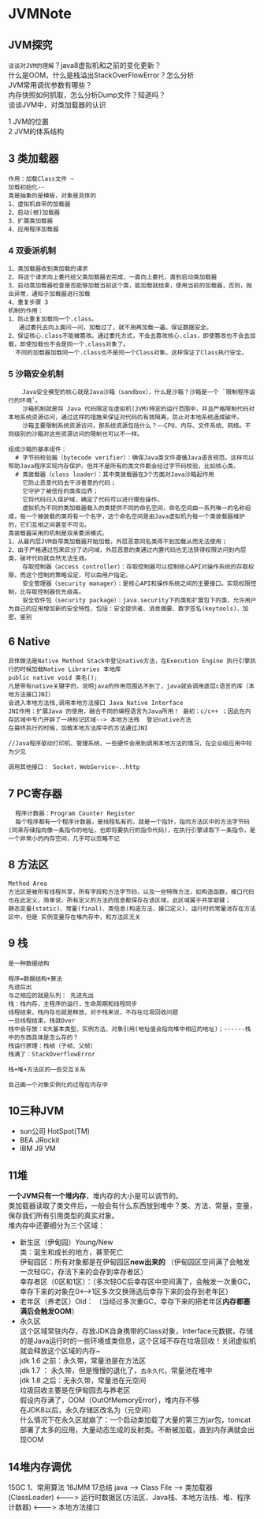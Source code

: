 # JVMNote

## JVM探究

`谈谈对JVM的理解`？java8虚拟机和之前的变化更新？<br>
什么是OOM，什么是栈溢出StackOverFlowError？怎么分析<br>
JVM常用调优参数有哪些？<br>
内存快照如何抓取，怎么分析Dump文件？知道吗？<br>
谈谈JVM中，对类加载器的认识<br>


1 JVM的位置<br>
2 JVM的体系结构<br>

## 3 类加载器
````
作用：加载Class文件 ~ 
加载初始化--
类是抽象的是模板，对象是具体的
1、虚拟机自带的加载器
2、启动(根)加载器
3、扩展类加载器
4、应用程序加载器
````
### 4 双委派机制
````
1、类加载器收到类加载的请求
2、将这个请求向上委托给父类加载器去完成，一直向上委托，直到启动类加载器
3、启动类加载器检查是否能够加载当前这个类，能加载就结束，使用当前的加载器，否则，抛出异常，通知子加载器进行加载
4、重复步骤 3 
机制的作用：
1、防止重复加载同一个.class。
   通过委托去向上面问一问，加载过了，就不用再加载一遍。保证数据安全。
2、保证核心.class不能被篡改。通过委托方式，不会去篡改核心.clas，即使篡改也不会去加载，即使加载也不会是同一个.class对象了。
  不同的加载器加载同一个.class也不是同一个Class对象。这样保证了Class执行安全。

````

### 5 沙箱安全机制
````
    Java安全模型的核心就是Java沙箱（sandbox），什么是沙箱？沙箱是一个 `限制程序运行的环境`。
    沙箱机制就是将 Java 代码限定在虚拟机(JVM)特定的运行范围中，并且严格限制代码对本地系统资源访问，通过这样的措施来保证对代码的有效隔离，防止对本地系统造成破坏。
    沙箱主要限制系统资源访问，那系统资源包括什么？——CPU、内存、文件系统、网络。不同级别的沙箱对这些资源访问的限制也可以不一样。
    
组成沙箱的基本组件：
  # 字节码校验器（bytecode verifier）：确保Java类文件遵循Java语言规范。这样可以帮助Java程序实现内存保护。但并不是所有的类文件都会经过字节码校验，比如核心类。
  # 类装载器（class loader）：其中类装载器在3个方面对Java沙箱起作用
    它防止恶意代码去干涉善意的代码；
    它守护了被信任的类库边界；
    它将代码归入保护域，确定了代码可以进行哪些操作。
    虚拟机为不同的类加载器载入的类提供不同的命名空间，命名空间由一系列唯一的名称组成，每一个被装载的类将有一个名字，这个命名空间是由Java虚拟机为每一个类装载器维护的，它们互相之间甚至不可见。
类装载器采用的机制是双亲委派模式。
1、从最内层JVM自带类加载器开始加载，外层恶意同名类得不到加载从而无法使用；
2、由于严格通过包来区分了访问域，外层恶意的类通过内置代码也无法获得权限访问到内层类，破坏代码就自然无法生效。
    存取控制器（access controller）：存取控制器可以控制核心API对操作系统的存取权限，而这个控制的策略设定，可以由用户指定。
    安全管理器（security manager）：是核心API和操作系统之间的主要接口。实现权限控制，比存取控制器优先级高。
    安全软件包（security package）：java.security下的类和扩展包下的类，允许用户为自己的应用增加新的安全特性，包括：安全提供者、消息摘要、数字签名(keytools)、加密、鉴别
````
## 6 Native
````
具体做法是Native Method Stack中登记native方法，在Execution Engine 执行引擎执行的时候加载Native Libraries 本地库
public native void 类名();
凡是带有native关键字的，说明java的作用范围达不到了，java就会调用底层c语言的库（本地方法接口JNI）
会进入本地方法栈,调用本地方法接口 Java Native Interface
JNI作用：扩展Java 的使用，融合不同的编程语言为Java所用！ 最初：c/c++ ；因此在内存区域中专门开辟了一块标记区域--> 本地方法栈  登记native方法
在最终执行的时候，加载本地方法库中的方法通过JNI

//Java程序驱动打印机、管理系统、一些硬件会用到调用本地方法的情况，在企业级应用中较为少见

调用其他接口： Socket，WebService~..http
````
## 7 PC寄存器
````
  程序计数器：Program Counter Register
  每个程序都有一个程序计数器，是线程私有的，就是一个指针，指向方法区中的方法字节码(同来存储指向像一条指令的地址，也即将要执行的指令代码)，在执行引擎读取下一条指令，是一个非常小的内存空间，几乎可以忽略不记
````
## 8 方法区
````
Method Area
方法区是被所有线程共享，所有字段和方法字节码，以及一些特殊方法，如构造函数，接口代码也在此定义，简单说，所有定义的方法的信息都保存在该区域，此区域属于共享取键；
静态变量(static)、常量(final)、类信息(构造方法、接口定义)、运行时的常量池存在方法区中，但是 实例变量存在堆内存中，和方法区无关
````

## 9 栈
````
是一种数据结构

程序=数据结构+算法
先进后出
与之相应的就是队列： 先进先出
栈：栈内存，主程序的运行，生命周期和线程同步
线程结束，栈内存也就是释放，对于栈来说，不存在垃圾回收问题
一旦线程结束，栈就Over
栈中会存放：8大基本类型、实例方法、对象引用(地址值会指向堆中相应的地址)；------栈中的东西具体是怎么存的？
栈运行原理：栈帧（子帧、父帧）
栈满了：StackOverflowError

栈+堆+方法区的一些交互关系

自己画一个对象实例化的过程在内存中
````

## 10三种JVM

* sun公司 HotSpot(TM) 
* BEA JRockit
* IBM J9 VM

## 11堆
**一个JVM只有一个堆内存**，堆内存的大小是可以调节的。<br>
类加载器读取了类文件后，一般会有什么东西放到堆中？类、方法、常量，变量，保存我们所有引用类型的真实对象。<br>
堆内存中还要细分为三个区域：<br>
* 新生区（伊甸园）Young/New <br>
   类：诞生和成长的地方，甚至死亡 <br>
   伊甸园区：所有对象都是在伊甸园区**new出来的**  （伊甸园区空间满了会触发一次轻GC，存活下来的会存到幸存者区）<br>
   幸存者区（0区和1区）：（多次轻GC后幸存区中空间满了，会触发一次重GC，幸存下来的对象在0<-->1区多次交换筛选后幸存下来的会存到老年区） <br>
* 老年区（养老区）Old： （当经过多次重GC，幸存下来的把老年区**内存都塞满后会触发OOM**）<br>
* 永久区 <br>
   这个区域常驻内存，存放JDK自身携带的Class对象，Interface元数据，存储的是Java运行时的一些环境或类信息，这个区域不存在垃圾回收！关闭虚拟机就会释放这个区域的内存~<br>
   jdk 1.6 之前：永久带，常量池是在方法区<br>
   jdk 1.7    ： 永久带，但是慢慢的退化了，`去永久代`，常量池在堆中 <br>
   jdk 1.8 之后：无永久带，常量池在元空间 <br>
垃圾回收主要是在伊甸园去与养老区 <br>
假设内存满了，OOM（OutOfMemoryError），堆内存不够 <br>
在JDK8以后，永久存储区改名为（元空间） <br>
什么情况下在永久区就崩了：一个启动类加载了大量的第三方jar包，tomcat部署了太多的应用，大量动态生成的反射类。不断被加载，直到内存满就会出现OOM <br>

## 14堆内存调优
15GC
  1、常用算法
16JMM
17总结
java --> Class File --> 类加载器(ClassLoader) <---> 运行时数据区(方法区、Java栈、本地方法栈、堆、程序计数器) <---> 本地方法接口
